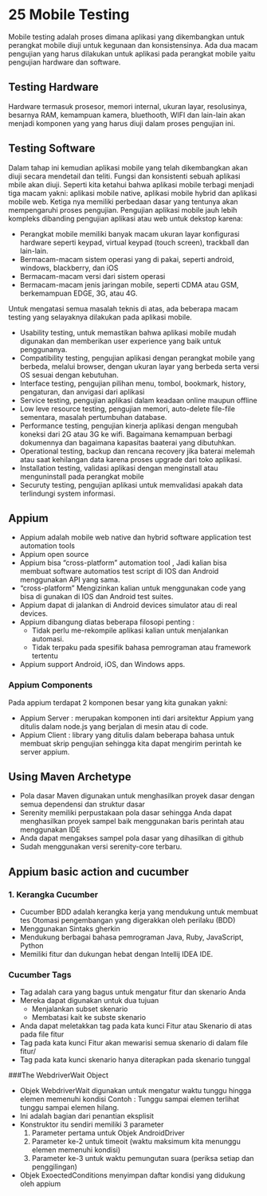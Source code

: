 # 25 Mobile Testing
Mobile testing adalah proses dimana aplikasi yang dikembangkan untuk perangkat mobile diuji untuk kegunaan dan konsistensinya. Ada dua macam pengujian yang harus dilakukan untuk aplikasi pada perangkat mobile yaitu pengujian hardware dan software.
## Testing Hardware 
Hardware termasuk prosesor, memori internal, ukuran layar, resolusinya, besarnya RAM, kemampuan kamera, bluethooth, WIFI dan lain-lain akan menjadi komponen yang yang harus diuji dalam proses pengujian ini.

## Testing Software
Dalam tahap ini kemudian aplikasi mobile yang telah dikembangkan akan diuji secara mendetail dan teliti. Fungsi dan konsistenti sebuah aplikasi mbile akan diuji. Seperti kita ketahui bahwa aplikasi mobile terbagi menjadi tiga macam yakni: aplikasi mobile native, aplikasi mobile hybrid dan aplikasi mobile web. Ketiga nya memiliki perbedaan dasar yang tentunya akan mempengaruhi proses pengujian.
Pengujian aplikasi mobile jauh lebih kompleks dibanding pengujian aplikasi atau web untuk dekstop karena:
- Perangkat mobile memiliki banyak macam ukuran layar konfigurasi hardware seperti keypad, virtual keypad (touch screen), trackball dan lain-lain.
- Bermacam-macam sistem operasi yang di pakai, seperti android, windows, blackberry, dan iOS
- Bermacam-macam versi dari sistem operasi
- Bermacam-macam jenis jaringan mobile, seperti CDMA atau GSM, berkemampuan EDGE, 3G, atau 4G.

Untuk mengatasi semua masalah teknis di atas, ada beberapa macam testing yang selayaknya dilakukan pada aplikasi mobile.
- Usability testing, untuk memastikan bahwa aplikasi mobile mudah digunakan dan memberikan user experience yang baik untuk penggunanya.
- Compatibility testing, pengujian aplikasi dengan perangkat mobile yang berbeda, melalui browser, dengan ukuran layar yang berbeda serta versi OS sesuai dengan kebutuhan.
- Interface testing, pengujian pilihan menu, tombol, bookmark, history, pengaturan, dan anvigasi dari aplikasi
- Service testing, pengujian aplikasi dalam keadaan online maupun offline
- Low leve resource testing, pengujian memori, auto-delete file-file sementara, masalah pertumbuhan database.
- Performance testing, pengujian kinerja aplikasi dengan mengubah koneksi dari 2G atau 3G ke wifi. Bagaimana kemampuan berbagi dokumennya dan bagaimana kapasitas baaterai yang dibutuhkan.
- Operational testing, backup dan rencana recovery jika baterai melemah atau saat kehilangan data karena proses upgrade dari toko aplikasi.
- Installation testing, validasi aplikasi dengan menginstall atau menguninstall pada perangkat mobile
- Securuty testing, pengujian aplikasi untuk memvalidasi apakah data terlindungi system informasi.

## Appium
- Appium adalah mobile web native dan hybrid software application test automation tools
- Appium open source
- Appium bisa “cross-platform” automation tool , Jadi kalian bisa membuat software automatios test script di IOS dan Android menggunakan API yang sama.
- “cross-platform” Mengizinkan kalian untuk menggunakan code yang bisa di gunakan di IOS dan Android test suites.
- Appium dapat di jalankan di Android devices simulator atau di real devices.
- Appium dibangung diatas beberapa filosopi penting :
  - Tidak perlu me-rekompile aplikasi kalian untuk menjalankan automasi.
  - Tidak terpaku pada spesifik bahasa pemrograman atau framework tertentu
- Appium support Android, iOS, dan Windows apps.

### Appium Components
Pada appium terdapat 2 komponen besar yang kita gunakan yakni:
- Appium Server : merupakan komponen inti dari arsitektur Appium yang ditulis dalam node.js yang berjalan di mesin atau di code.
- Appium Client : library yang ditulis dalam beberapa bahasa untuk membuat skrip pengujian sehingga kita dapat mengirim perintah ke server appium.

## Using Maven Archetype
- Pola dasar Maven digunakan untuk menghasilkan proyek dasar dengan semua dependensi dan struktur dasar
- Serenity memiliki perpustakaan pola dasar sehingga Anda dapat menghasilkan proyek sampel baik menggunakan baris perintah atau menggunakan IDE
- Anda dapat mengakses sampel pola dasar yang dihasilkan di github
- Sudah menggunakan versi serenity-core terbaru.

## Appium basic action and cucumber
### 1. Kerangka Cucumber
- Cucumber BDD adalah kerangka kerja yang mendukung untuk membuat tes Otomasi pengembangan yang digerakkan oleh perilaku (BDD)
- Menggunakan Sintaks gherkin
- Mendukung berbagai bahasa pemrograman Java, Ruby, JavaScript, Python
- Memiliki fitur dan dukungan hebat dengan Intellij IDEA IDE.

### Cucumber Tags
- Tag adalah cara yang bagus untuk mengatur fitur dan skenario Anda
- Mereka dapat digunakan untuk dua tujuan
  - Menjalankan subset skenario
  - Membatasi kait ke subste skenario
- Anda dapat meletakkan tag pada kata kunci Fitur atau Skenario di atas pada file fitur
- Tag pada kata kunci Fitur akan mewarisi semua skenario di dalam file fitur/
- Tag pada kata kunci skenario hanya diterapkan pada skenario tunggal

###The WebdriverWait Object
- Objek WebdriverWait digunakan untuk mengatur waktu tunggu hingga elemen memenuhi kondisi
  Contoh : Tunggu sampai elemen terlihat tunggu sampai elemen hilang.
- Ini adalah bagian dari penantian eksplisit
- Konstruktor itu sendiri memiliki 3 parameter
  1. Parameter pertama untuk Objek AndroidDriver
  2. Parameter ke-2 untuk timeoit (waktu maksimum kita menunggu elemen memenuhi kondisi)
  3. Parameter ke-3 untuk waktu pemungutan suara (periksa setiap dan penggilingan)
- Objek ExoectedConditions menyimpan daftar kondisi yang didukung oleh appium